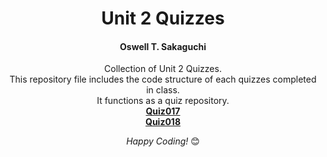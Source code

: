 </div>

<div align="center">

<h1>Unit 2 Quizzes</h1>
<h4 font-family:'Courier New', monospace>Oswell T. Sakaguchi</h4>

Collection of Unit 2 Quizzes. <br>
This repository file includes the code structure of each quizzes completed in class. <br>
It functions as a quiz repository. <br>
<a href="https://github.com/OswellSkg/unit2_repo/blob/main/Quizzes/Quiz-017.md"><b>Quiz017</b></a><br>
<a href="https://github.com/OswellSkg/unit2_repo/blob/main/Quizzes/Quiz-018.md"><b>Quiz018</b></a><br>

<i>Happy Coding!</i> 😊

</div>
